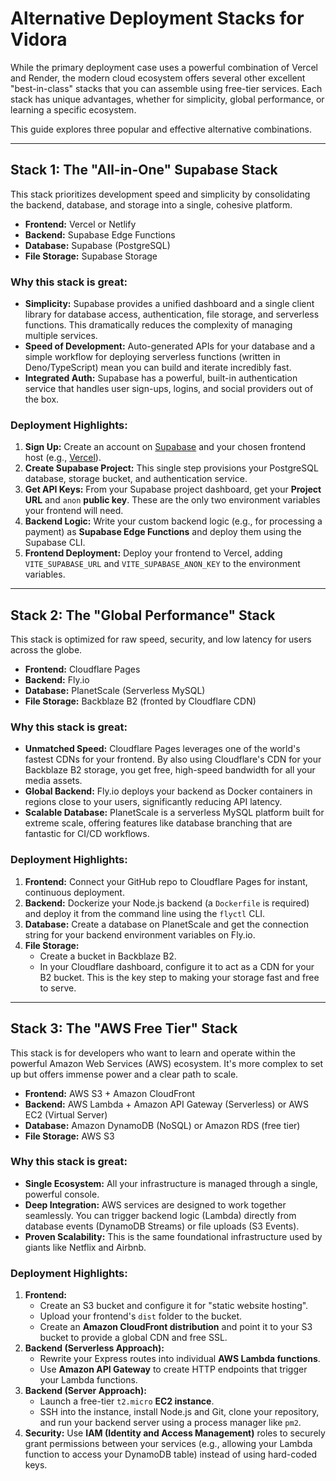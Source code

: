 # Alternative Deployment Stacks for Vidora

While the primary deployment case uses a powerful combination of Vercel and Render, the modern cloud ecosystem offers several other excellent "best-in-class" stacks that you can assemble using free-tier services. Each stack has unique advantages, whether for simplicity, global performance, or learning a specific ecosystem.

This guide explores three popular and effective alternative combinations.

---

## Stack 1: The "All-in-One" Supabase Stack

This stack prioritizes development speed and simplicity by consolidating the backend, database, and storage into a single, cohesive platform.

*   **Frontend:** Vercel or Netlify
*   **Backend:** Supabase Edge Functions
*   **Database:** Supabase (PostgreSQL)
*   **File Storage:** Supabase Storage

### Why this stack is great:
*   **Simplicity:** Supabase provides a unified dashboard and a single client library for database access, authentication, file storage, and serverless functions. This dramatically reduces the complexity of managing multiple services.
*   **Speed of Development:** Auto-generated APIs for your database and a simple workflow for deploying serverless functions (written in Deno/TypeScript) mean you can build and iterate incredibly fast.
*   **Integrated Auth:** Supabase has a powerful, built-in authentication service that handles user sign-ups, logins, and social providers out of the box.

### Deployment Highlights:
1.  **Sign Up:** Create an account on [Supabase](https://supabase.com/) and your chosen frontend host (e.g., [Vercel](https://vercel.com/)).
2.  **Create Supabase Project:** This single step provisions your PostgreSQL database, storage bucket, and authentication service.
3.  **Get API Keys:** From your Supabase project dashboard, get your **Project URL** and `anon` **public key**. These are the only two environment variables your frontend will need.
4.  **Backend Logic:** Write your custom backend logic (e.g., for processing a payment) as **Supabase Edge Functions** and deploy them using the Supabase CLI.
5.  **Frontend Deployment:** Deploy your frontend to Vercel, adding `VITE_SUPABASE_URL` and `VITE_SUPABASE_ANON_KEY` to the environment variables.

---

## Stack 2: The "Global Performance" Stack

This stack is optimized for raw speed, security, and low latency for users across the globe.

*   **Frontend:** Cloudflare Pages
*   **Backend:** Fly.io
*   **Database:** PlanetScale (Serverless MySQL)
*   **File Storage:** Backblaze B2 (fronted by Cloudflare CDN)

### Why this stack is great:
*   **Unmatched Speed:** Cloudflare Pages leverages one of the world's fastest CDNs for your frontend. By also using Cloudflare's CDN for your Backblaze B2 storage, you get free, high-speed bandwidth for all your media assets.
*   **Global Backend:** Fly.io deploys your backend as Docker containers in regions close to your users, significantly reducing API latency.
*   **Scalable Database:** PlanetScale is a serverless MySQL platform built for extreme scale, offering features like database branching that are fantastic for CI/CD workflows.

### Deployment Highlights:
1.  **Frontend:** Connect your GitHub repo to Cloudflare Pages for instant, continuous deployment.
2.  **Backend:** Dockerize your Node.js backend (a `Dockerfile` is required) and deploy it from the command line using the `flyctl` CLI.
3.  **Database:** Create a database on PlanetScale and get the connection string for your backend environment variables on Fly.io.
4.  **File Storage:**
    *   Create a bucket in Backblaze B2.
    *   In your Cloudflare dashboard, configure it to act as a CDN for your B2 bucket. This is the key step to making your storage fast and free to serve.

---

## Stack 3: The "AWS Free Tier" Stack

This stack is for developers who want to learn and operate within the powerful Amazon Web Services (AWS) ecosystem. It's more complex to set up but offers immense power and a clear path to scale.

*   **Frontend:** AWS S3 + Amazon CloudFront
*   **Backend:** AWS Lambda + Amazon API Gateway (Serverless) or AWS EC2 (Virtual Server)
*   **Database:** Amazon DynamoDB (NoSQL) or Amazon RDS (free tier)
*   **File Storage:** AWS S3

### Why this stack is great:
*   **Single Ecosystem:** All your infrastructure is managed through a single, powerful console.
*   **Deep Integration:** AWS services are designed to work together seamlessly. You can trigger backend logic (Lambda) directly from database events (DynamoDB Streams) or file uploads (S3 Events).
*   **Proven Scalability:** This is the same foundational infrastructure used by giants like Netflix and Airbnb.

### Deployment Highlights:
1.  **Frontend:**
    *   Create an S3 bucket and configure it for "static website hosting".
    *   Upload your frontend's `dist` folder to the bucket.
    *   Create an **Amazon CloudFront distribution** and point it to your S3 bucket to provide a global CDN and free SSL.
2.  **Backend (Serverless Approach):**
    *   Rewrite your Express routes into individual **AWS Lambda functions**.
    *   Use **Amazon API Gateway** to create HTTP endpoints that trigger your Lambda functions.
3.  **Backend (Server Approach):**
    *   Launch a free-tier `t2.micro` **EC2 instance**.
    *   SSH into the instance, install Node.js and Git, clone your repository, and run your backend server using a process manager like `pm2`.
4.  **Security:** Use **IAM (Identity and Access Management)** roles to securely grant permissions between your services (e.g., allowing your Lambda function to access your DynamoDB table) instead of using hard-coded keys.